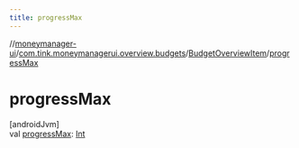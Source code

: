 ```yaml
---
title: progressMax
---
```

//[moneymanager-ui](../../../index.html)/[com.tink.moneymanagerui.overview.budgets](../index.html)/[BudgetOverviewItem](index.html)/[progressMax](progress-max.html)



# progressMax



[androidJvm]\
val [progressMax](progress-max.html): [Int](https://kotlinlang.org/api/latest/jvm/stdlib/kotlin/-int/index.html)




